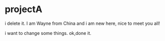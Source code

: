 # projectA

i delete it.
I am Wayne from China and i am new here, nice to meet you all!

i want to change some things.
ok,done it.
